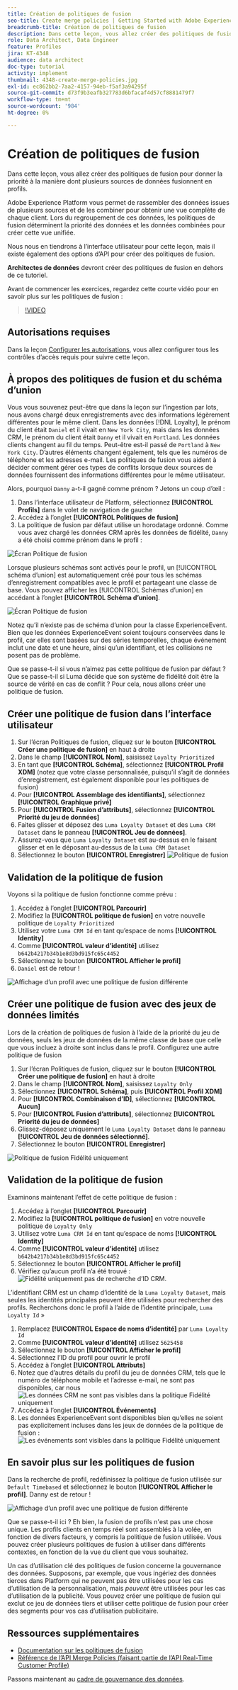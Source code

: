```yaml
---
title: Création de politiques de fusion
seo-title: Create merge policies | Getting Started with Adobe Experience Platform for Data Architects and Data Engineers
breadcrumb-title: Création de politiques de fusion
description: Dans cette leçon, vous allez créer des politiques de fusion pour déterminer comment les données fusionnent en profils.
role: Data Architect, Data Engineer
feature: Profiles
jira: KT-4348
audience: data architect
doc-type: tutorial
activity: implement
thumbnail: 4348-create-merge-policies.jpg
exl-id: ec862bb2-7aa2-4157-94eb-f5af3a94295f
source-git-commit: d73f9b3eafb327783d6bfacaf4d57cf8881479f7
workflow-type: tm+mt
source-wordcount: '984'
ht-degree: 0%

---
```


# Création de politiques de fusion

<!--20 min-->

Dans cette leçon, vous allez créer des politiques de fusion pour donner la priorité à la manière dont plusieurs sources de données fusionnent en profils.

Adobe Experience Platform vous permet de rassembler des données issues de plusieurs sources et de les combiner pour obtenir une vue complète de chaque client. Lors du regroupement de ces données, les politiques de fusion déterminent la priorité des données et les données combinées pour créer cette vue unifiée.

Nous nous en tiendrons à l’interface utilisateur pour cette leçon, mais il existe également des options d’API pour créer des politiques de fusion.

**Architectes de données** devront créer des politiques de fusion en dehors de ce tutoriel.

Avant de commencer les exercices, regardez cette courte vidéo pour en savoir plus sur les politiques de fusion :
>[!VIDEO](https://video.tv.adobe.com/v/330433?learn=on&enablevpops)

## Autorisations requises

Dans la leçon [Configurer les autorisations](configure-permissions.md), vous allez configurer tous les contrôles d’accès requis pour suivre cette leçon.

<!--* Permission items **[!UICONTROL Profile Management]** > **[!UICONTROL View Merge Policies]** and **[!UICONTROL Manage Merge Policies]**
* Permission item **[!UICONTROL Profile Management]** > **[!UICONTROL View Profiles]** and **[!UICONTROL Manage Profiles]**
* Permission item **[!UICONTROL Sandboxes]** > `Luma Tutorial`
* User-role access to the `Luma Tutorial Platform` product profile
-->

## À propos des politiques de fusion et du schéma d’union

Vous vous souvenez peut-être que dans la leçon sur l’ingestion par lots, nous avons chargé deux enregistrements avec des informations légèrement différentes pour le même client. Dans les données [!DNL Loyalty], le prénom du client était `Daniel` et il vivait en `New York City`, mais dans les données CRM, le prénom du client était `Danny` et il vivait en `Portland`. Les données clients changent au fil du temps. Peut-être est-il passé de `Portland` à `New York City`. D’autres éléments changent également, tels que les numéros de téléphone et les adresses e-mail. Les politiques de fusion vous aident à décider comment gérer ces types de conflits lorsque deux sources de données fournissent des informations différentes pour le même utilisateur.

Alors, pourquoi `Danny` a-t-il gagné comme prénom ? Jetons un coup d’œil :

1. Dans l’interface utilisateur de Platform, sélectionnez **[!UICONTROL Profils]** dans le volet de navigation de gauche
1. Accédez à l’onglet **[!UICONTROL Politiques de fusion]**
1. La politique de fusion par défaut utilise un horodatage ordonné. Comme vous avez chargé les données CRM après les données de fidélité, `Danny` a été choisi comme prénom dans le profil :

![Écran Politique de fusion](assets/mergepolicies-default.png)

Lorsque plusieurs schémas sont activés pour le profil, un [!UICONTROL schéma d’union] est automatiquement créé pour tous les schémas d’enregistrement compatibles avec le profil et partageant une classe de base. Vous pouvez afficher les [!UICONTROL Schémas d’union] en accédant à l’onglet **[!UICONTROL Schéma d’union]**.

![Écran Politique de fusion](assets/mergepolicies-unionSchema.png)

Notez qu’il n’existe pas de schéma d’union pour la classe ExperienceEvent. Bien que les données ExperienceEvent soient toujours conservées dans le profil, car elles sont basées sur des séries temporelles, chaque événement inclut une date et une heure, ainsi qu’un identifiant, et les collisions ne posent pas de problème.

Que se passe-t-il si vous n’aimez pas cette politique de fusion par défaut ? Que se passe-t-il si Luma décide que son système de fidélité doit être la source de vérité en cas de conflit ? Pour cela, nous allons créer une politique de fusion.

## Créer une politique de fusion dans l’interface utilisateur

1. Sur l’écran Politiques de fusion, cliquez sur le bouton **[!UICONTROL Créer une politique de fusion]** en haut à droite
1. Dans le champ **[!UICONTROL Nom]**, saisissez `Loyalty Prioritized`
1. En tant que **[!UICONTROL Schéma]**, sélectionnez **[!UICONTROL Profil XDM]** (notez que votre classe personnalisée, puisqu’il s’agit de données d’enregistrement, est également disponible pour les politiques de fusion)
1. Pour **[!UICONTROL Assemblage des identifiants]**, sélectionnez **[!UICONTROL Graphique privé]**
1. Pour **[!UICONTROL Fusion d’attributs]**, sélectionnez **[!UICONTROL Priorité du jeu de données]**
1. Faites glisser et déposez des `Luma Loyalty Dataset` et des `Luma CRM Dataset` dans le panneau **[!UICONTROL Jeu de données]**.
1. Assurez-vous que `Luma Loyalty Dataset` est au-dessus en le faisant glisser et en le déposant au-dessus de la `Luma CRM Dataset`
1. Sélectionnez le bouton **[!UICONTROL Enregistrer]**
   <!--do i need to explain Private Graph? Is that GA?-->
   ![ Politique de fusion ](assets/mergepolicies-newPolicy.png)

## Validation de la politique de fusion

Voyons si la politique de fusion fonctionne comme prévu :

1. Accédez à l’onglet **[!UICONTROL Parcourir]**
1. Modifiez la **[!UICONTROL politique de fusion]** en votre nouvelle politique de `Loyalty Prioritized`
1. Utilisez votre `Luma CRM Id` en tant qu’espace de noms **[!UICONTROL Identity]**
1. Comme **[!UICONTROL valeur d’identité]** utilisez `b642b4217b34b1e8d3bd915fc65c4452`
1. Sélectionnez le bouton **[!UICONTROL Afficher le profil]**
1. `Daniel` est de retour !

![Affichage d’un profil avec une politique de fusion différente](assets/mergepolicies-lookupProfileWithMergePolicy.png)

## Créer une politique de fusion avec des jeux de données limités

Lors de la création de politiques de fusion à l’aide de la priorité du jeu de données, seuls les jeux de données de la même classe de base que celle que vous incluez à droite sont inclus dans le profil. Configurez une autre politique de fusion

1. Sur l’écran Politiques de fusion, cliquez sur le bouton **[!UICONTROL Créer une politique de fusion]** en haut à droite
1. Dans le champ **[!UICONTROL Nom]**, saisissez `Loyalty Only`
1. Sélectionnez **[!UICONTROL Schéma]**, puis **[!UICONTROL Profil XDM]**
1. Pour **[!UICONTROL Combinaison d’ID]**, sélectionnez **[!UICONTROL Aucun]**
1. Pour **[!UICONTROL Fusion d’attributs]**, sélectionnez **[!UICONTROL Priorité du jeu de données]**
1. Glissez-déposez uniquement le `Luma Loyalty Dataset` dans le panneau **[!UICONTROL Jeu de données sélectionné]**.
1. Sélectionnez le bouton **[!UICONTROL Enregistrer]**

![Politique de fusion Fidélité uniquement](assets/mergepolicies-loyaltyOnly.png)

## Validation de la politique de fusion

Examinons maintenant l’effet de cette politique de fusion :

1. Accédez à l’onglet **[!UICONTROL Parcourir]**
1. Modifiez la **[!UICONTROL politique de fusion]** en votre nouvelle politique de `Loyalty Only`
1. Utilisez votre `Luma CRM Id` en tant qu’espace de noms **[!UICONTROL Identity]**
1. Comme **[!UICONTROL valeur d’identité]** utilisez `b642b4217b34b1e8d3bd915fc65c4452`
1. Sélectionnez le bouton **[!UICONTROL Afficher le profil]**
1. Vérifiez qu’aucun profil n’a été trouvé :
   ![Fidélité uniquement pas de recherche d’ID CRM.](assets/mergepolicies-loyaltyOnly-noCrmLookup.png)

L’identifiant CRM est un champ d’identité de la `Luma Loyalty Dataset`, mais seules les identités principales peuvent être utilisées pour rechercher des profils. Recherchons donc le profil à l’aide de l’identité principale, `Luma Loyalty Id` »

1. Remplacez **[!UICONTROL Espace de noms d’identité]** par `Luma Loyalty Id`
1. Comme **[!UICONTROL valeur d’identité]** utilisez `5625458`
1. Sélectionnez le bouton **[!UICONTROL Afficher le profil]**
1. Sélectionnez l’ID du profil pour ouvrir le profil
1. Accédez à l’onglet **[!UICONTROL Attributs]**
1. Notez que d’autres détails du profil du jeu de données CRM, tels que le numéro de téléphone mobile et l’adresse e-mail, ne sont pas disponibles, car nous
   ![Les données CRM ne sont pas visibles dans la politique Fidélité uniquement](assets/mergepolicies-loyaltyOnly-attributes.png)
1. Accédez à l’onglet **[!UICONTROL Événements]**
1. Les données ExperienceEvent sont disponibles bien qu’elles ne soient pas explicitement incluses dans les jeux de données de la politique de fusion :
   ![Les événements sont visibles dans la politique Fidélité uniquement](assets/mergepolicies-loyaltyOnly-events.png)

## En savoir plus sur les politiques de fusion

Dans la recherche de profil, redéfinissez la politique de fusion utilisée sur `Default Timebased` et sélectionnez le bouton **[!UICONTROL Afficher le profil]**. Danny est de retour !

![Affichage d’un profil avec une politique de fusion différente](assets/mergepolicies-backToDanny.png)

Que se passe-t-il ici ? Eh bien, la fusion de profils n&#39;est pas une chose unique. Les profils clients en temps réel sont assemblés à la volée, en fonction de divers facteurs, y compris la politique de fusion utilisée. Vous pouvez créer plusieurs politiques de fusion à utiliser dans différents contextes, en fonction de la vue du client que vous souhaitez.

Un cas d’utilisation clé des politiques de fusion concerne la gouvernance des données. Supposons, par exemple, que vous ingériez des données tierces dans Platform qui ne peuvent pas être utilisées pour les cas d’utilisation de la personnalisation, mais _peuvent_ être utilisées pour les cas d’utilisation de la publicité. Vous pouvez créer une politique de fusion qui exclut ce jeu de données tiers et utiliser cette politique de fusion pour créer des segments pour vos cas d’utilisation publicitaire.

## Ressources supplémentaires

* [Documentation sur les politiques de fusion](https://experienceleague.adobe.com/docs/experience-platform/profile/merge-policies/overview.html?lang=fr)
* [Référence de l’API Merge Policies (faisant partie de l’API Real-Time Customer Profile)](https://www.adobe.io/experience-platform-apis/references/profile/#tag/Merge-policies)

Passons maintenant au [cadre de gouvernance des données](apply-data-governance-framework.md).
